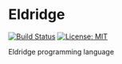 # Eldridge

[![Build Status](https://travis-ci.org/Cassin01/Eldridge.svg?branch=master)](https://travis-ci.org/Cassin01/Eldridge)
[![License: MIT](https://img.shields.io/badge/License-MIT-yellow.svg)](https://opensource.org/licenses/MIT)

Eldridge programming language
